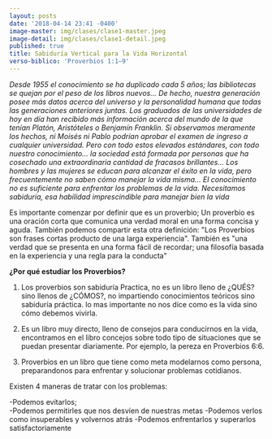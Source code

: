 ```yaml
---
layout: posts
date: '2018-04-14 23:41 -0400'
image-master: img/clases/clase1-master.jpeg
image-detail: img/clases/clase1-detail.jpeg
published: true
title: Sabiduría Vertical para la Vida Horizontal
verso-biblico: 'Proverbios 1:1–9'
---
```

_Desde 1955 el conocimiento se ha duplicado cada 5 años; las bibliotecas se quejan por el peso de
los libros nuevos... De hecho, nuestra generación posee más datos acerca del universo y la
personalidad humana que todas las generaciones anteriores juntas. Los graduados de las
universidades de hoy en día han recibido más información acerca del mundo de la que tenían Platón,
Aristóteles o Benjamín Franklin. Si observamos meramente los hechos, ni Moisés ni Pablo
podrían aprobar el examen de ingreso a cualquier universidad. Pero con todo estos elevados
estándares, con todo nuestro conocimiento... la sociedad está formada por personas que ha
cosechado una extraordinaria cantidad de fracasos brillantes... Los hombres y las mujeres se educan
para alcanzar el éxito en la vida, pero frecuentemente no saben cómo manejar la vida misma... El
conocimiento no es suficiente para enfrentar los problemas de la vida. Necesitamos sabiduría, esa
habilidad imprescindible para manejar bien la vida_

Es importante comenzar por definir que es un proverbio; Un proverbio es una oración corta que comunica una verdad moral en una forma concisa y aguda. También podemos compartir esta otra definición: "Los Proverbios son frases cortas producto de una larga experiencia". También es "una verdad que se presenta en una forma fácil de recordar; una filosofía basada en la experiencia y una regla para la conducta"

**¿Por qué estudiar los Proverbios?**

1. Los proverbios son sabiduría Practica, no es un libro lleno de ¿QUÉS? sino llenos de ¿CÓMOS?, no impartiendo conocimientos teóricos sino sabiduría práctica. lo mas importante no nos dice como es la vida sino cómo debemos vivirla.

2. Es un libro muy directo, lleno de consejos para conducirnos en la vida, encontramos en el libro concejos sobre todo tipo de situaciones que se puedan presentar diariamente. Por ejemplo, la pereza en Proverbios 6:6.

3.  Proverbios en un libro que tiene como meta modelarnos como persona, preparandonos para enfrentar y solucionar problemas cotidianos.

Existen 4 maneras de tratar con los problemas:

-Podemos evitarlos;  
-Podemos permitirles que nos desvíen de nuestras metas
-Podemos verlos como insuperables y volvernos atrás
-Podemos enfrentarlos y superarlos satisfactoriamente
